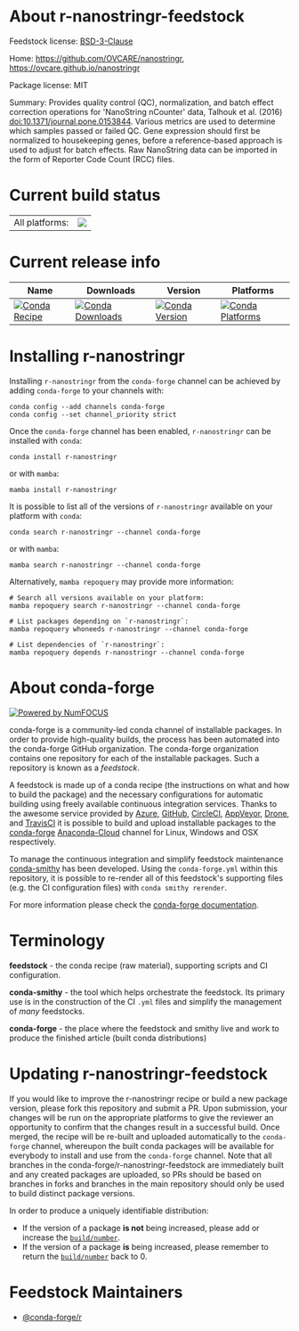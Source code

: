 About r-nanostringr-feedstock
=============================

Feedstock license: [BSD-3-Clause](https://github.com/conda-forge/r-nanostringr-feedstock/blob/main/LICENSE.txt)

Home: https://github.com/OVCARE/nanostringr, https://ovcare.github.io/nanostringr

Package license: MIT

Summary: Provides quality control (QC), normalization, and batch effect correction operations for 'NanoString nCounter' data, Talhouk et al. (2016) <doi:10.1371/journal.pone.0153844>.  Various metrics are used to determine which samples passed or failed QC.  Gene expression should first be normalized to housekeeping genes, before a reference-based approach is used to adjust for batch effects.  Raw NanoString data can be imported in the form of Reporter Code Count (RCC) files.

Current build status
====================


<table><tr><td>All platforms:</td>
    <td>
      <a href="https://dev.azure.com/conda-forge/feedstock-builds/_build/latest?definitionId=11381&branchName=main">
        <img src="https://dev.azure.com/conda-forge/feedstock-builds/_apis/build/status/r-nanostringr-feedstock?branchName=main">
      </a>
    </td>
  </tr>
</table>

Current release info
====================

| Name | Downloads | Version | Platforms |
| --- | --- | --- | --- |
| [![Conda Recipe](https://img.shields.io/badge/recipe-r--nanostringr-green.svg)](https://anaconda.org/conda-forge/r-nanostringr) | [![Conda Downloads](https://img.shields.io/conda/dn/conda-forge/r-nanostringr.svg)](https://anaconda.org/conda-forge/r-nanostringr) | [![Conda Version](https://img.shields.io/conda/vn/conda-forge/r-nanostringr.svg)](https://anaconda.org/conda-forge/r-nanostringr) | [![Conda Platforms](https://img.shields.io/conda/pn/conda-forge/r-nanostringr.svg)](https://anaconda.org/conda-forge/r-nanostringr) |

Installing r-nanostringr
========================

Installing `r-nanostringr` from the `conda-forge` channel can be achieved by adding `conda-forge` to your channels with:

```
conda config --add channels conda-forge
conda config --set channel_priority strict
```

Once the `conda-forge` channel has been enabled, `r-nanostringr` can be installed with `conda`:

```
conda install r-nanostringr
```

or with `mamba`:

```
mamba install r-nanostringr
```

It is possible to list all of the versions of `r-nanostringr` available on your platform with `conda`:

```
conda search r-nanostringr --channel conda-forge
```

or with `mamba`:

```
mamba search r-nanostringr --channel conda-forge
```

Alternatively, `mamba repoquery` may provide more information:

```
# Search all versions available on your platform:
mamba repoquery search r-nanostringr --channel conda-forge

# List packages depending on `r-nanostringr`:
mamba repoquery whoneeds r-nanostringr --channel conda-forge

# List dependencies of `r-nanostringr`:
mamba repoquery depends r-nanostringr --channel conda-forge
```


About conda-forge
=================

[![Powered by
NumFOCUS](https://img.shields.io/badge/powered%20by-NumFOCUS-orange.svg?style=flat&colorA=E1523D&colorB=007D8A)](https://numfocus.org)

conda-forge is a community-led conda channel of installable packages.
In order to provide high-quality builds, the process has been automated into the
conda-forge GitHub organization. The conda-forge organization contains one repository
for each of the installable packages. Such a repository is known as a *feedstock*.

A feedstock is made up of a conda recipe (the instructions on what and how to build
the package) and the necessary configurations for automatic building using freely
available continuous integration services. Thanks to the awesome service provided by
[Azure](https://azure.microsoft.com/en-us/services/devops/), [GitHub](https://github.com/),
[CircleCI](https://circleci.com/), [AppVeyor](https://www.appveyor.com/),
[Drone](https://cloud.drone.io/welcome), and [TravisCI](https://travis-ci.com/)
it is possible to build and upload installable packages to the
[conda-forge](https://anaconda.org/conda-forge) [Anaconda-Cloud](https://anaconda.org/)
channel for Linux, Windows and OSX respectively.

To manage the continuous integration and simplify feedstock maintenance
[conda-smithy](https://github.com/conda-forge/conda-smithy) has been developed.
Using the ``conda-forge.yml`` within this repository, it is possible to re-render all of
this feedstock's supporting files (e.g. the CI configuration files) with ``conda smithy rerender``.

For more information please check the [conda-forge documentation](https://conda-forge.org/docs/).

Terminology
===========

**feedstock** - the conda recipe (raw material), supporting scripts and CI configuration.

**conda-smithy** - the tool which helps orchestrate the feedstock.
                   Its primary use is in the construction of the CI ``.yml`` files
                   and simplify the management of *many* feedstocks.

**conda-forge** - the place where the feedstock and smithy live and work to
                  produce the finished article (built conda distributions)


Updating r-nanostringr-feedstock
================================

If you would like to improve the r-nanostringr recipe or build a new
package version, please fork this repository and submit a PR. Upon submission,
your changes will be run on the appropriate platforms to give the reviewer an
opportunity to confirm that the changes result in a successful build. Once
merged, the recipe will be re-built and uploaded automatically to the
`conda-forge` channel, whereupon the built conda packages will be available for
everybody to install and use from the `conda-forge` channel.
Note that all branches in the conda-forge/r-nanostringr-feedstock are
immediately built and any created packages are uploaded, so PRs should be based
on branches in forks and branches in the main repository should only be used to
build distinct package versions.

In order to produce a uniquely identifiable distribution:
 * If the version of a package **is not** being increased, please add or increase
   the [``build/number``](https://docs.conda.io/projects/conda-build/en/latest/resources/define-metadata.html#build-number-and-string).
 * If the version of a package **is** being increased, please remember to return
   the [``build/number``](https://docs.conda.io/projects/conda-build/en/latest/resources/define-metadata.html#build-number-and-string)
   back to 0.

Feedstock Maintainers
=====================

* [@conda-forge/r](https://github.com/conda-forge/r/)

